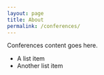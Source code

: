 ```yaml
---
layout: page
title: About
permalink: /conferences/
---
```


 Conferences content goes here.

* A list item
* Another list item


